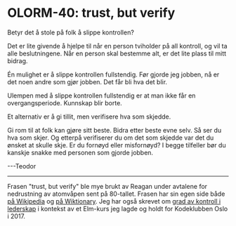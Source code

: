 # OLORM-40: trust, but verify

Betyr det å stole på folk å slippe kontrollen?

Det er lite givende å hjelpe til når en person tviholder på all kontroll, og vil ta alle beslutningene.
Når en person skal bestemme alt, er det lite plass til mitt bidrag.

Én mulighet er å slippe kontrollen fullstendig.
Før gjorde jeg jobben, nå er det noen andre som gjør jobben.
Det får bli hva det blir.

Ulempen med å slippe kontrollen fullstendig er at man ikke får en overgangsperiode.
Kunnskap blir borte.

Et alternativ er å gi tillit, men verifisere hva som skjedde.

Gi rom til at folk kan gjøre sitt beste.
Bidra etter beste evne selv.
Så ser du hva som skjer.
Og etterpå verifiserer du om det som skjedde var det du ønsket at skulle skje.
Er du fornøyd eller misfornøyd?
I begge tilfeller bør du kanskje snakke med personen som gjorde jobben.

---Teodor

-----

Frasen "trust, but verify" ble mye brukt av Reagan under avtalene for nedrustning av atomvåpen sent på 80-tallet.
Frasen har sin egen side både [på Wikipedia] og [på Wiktionary].
Jeg har også skrevet om [grad av kontroll i lederskap] i kontekst av et Elm-kurs jeg lagde og holdt for Kodeklubben Oslo i 2017.

[på Wikipedia]: https://en.wikipedia.org/wiki/Trust,_but_verify
[på Wiktionary]: https://en.wiktionary.org/wiki/trust,_but_verify
[grad av kontroll i lederskap]: https://www.teodorheggelund.no/posts/grad-av-kontroll-i-lederskap
